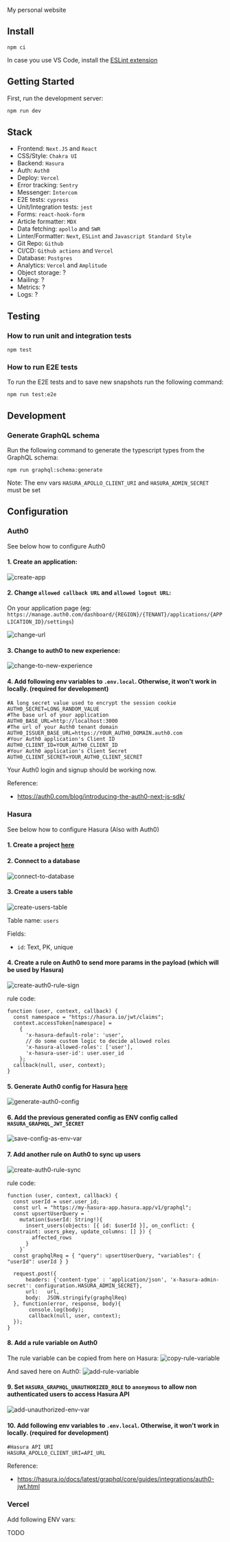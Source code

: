 My personal website

## Install

```
npm ci
```

In case you use VS Code, install the [ESLint extension](https://marketplace.visualstudio.com/items?itemName=dbaeumer.vscode-eslint)

## Getting Started

First, run the development server:

```bash
npm run dev
```

## Stack

* Frontend: `Next.JS` and `React`
* CSS/Style: `Chakra UI`
* Backend: `Hasura`
* Auth: `Auth0`
* Deploy: `Vercel`
* Error tracking: `Sentry`
* Messenger: `Intercom`
* E2E tests: `cypress`
* Unit/Integration tests: `jest`
* Forms: `react-hook-form`
* Article formatter: `MDX`
* Data fetching: `apollo` and `SWR`
* Linter/Formatter: `Next`, `ESLint` and `Javascript Standard Style`
* Git Repo: `Github`
* CI/CD: `Github actions` and `Vercel`
* Database: `Postgres`
* Analytics: `Vercel` and `Amplitude`
* Object storage: ?
* Mailing: ?
* Metrics: ?
* Logs: ?


## Testing

### How to run unit and integration tests
```
npm test
```

### How to run E2E tests

To run the E2E tests and to save new snapshots run the following command:
```
npm run test:e2e
```

## Development

### Generate GraphQL schema

Run the following command to generate the typescript types from the GraphQL schema:
```
npm run graphql:schema:generate
```

Note: The env vars `HASURA_APOLLO_CLIENT_URI` and `HASURA_ADMIN_SECRET` must be set

## Configuration

### Auth0
See below how to configure Auth0

#### 1. Create an application:
![create-app](docs/auth0/create-app.png)

#### 2. Change `allowed callback URL` and `allowed logout URL`:

On your application page 
(eg: `https://manage.auth0.com/dashboard/{REGION}/{TENANT}/applications/{APPLICATION_ID}/settings`)

![change-url](docs/auth0/change-url.png)
#### 3. Change to auth0 to new experience:

![change-to-new-experience](docs/auth0/change-to-new-experience.png)


#### 4. Add following env variables to `.env.local`. Otherwise, it won't work in locally. (required for development)
```
#A long secret value used to encrypt the session cookie
AUTH0_SECRET=LONG_RANDOM_VALUE
#The base url of your application
AUTH0_BASE_URL=http://localhost:3000
#The url of your Auth0 tenant domain
AUTH0_ISSUER_BASE_URL=https://YOUR_AUTH0_DOMAIN.auth0.com
#Your Auth0 application's Client ID
AUTH0_CLIENT_ID=YOUR_AUTH0_CLIENT_ID
#Your Auth0 application's Client Secret
AUTH0_CLIENT_SECRET=YOUR_AUTH0_CLIENT_SECRET
```

Your Auth0 login and signup should be working now.

Reference: 
* https://auth0.com/blog/introducing-the-auth0-next-js-sdk/

### Hasura
See below how to configure Hasura (Also with Auth0)
#### 1. Create a project [here](https://cloud.hasura.io/projects)

#### 2. Connect to a database
![connect-to-database](docs/hasura/connect-to-database.png)

#### 3. Create a users table
![create-users-table](docs/hasura/create-users-table.png)

Table name: `users`

Fields:
* `id`: Text, PK, unique

#### 4. Create a rule on Auth0 to send more params in the payload (which will be used by Hasura)

![create-auth0-rule-sign](docs/hasura/create-auth0-rule-sign.png)

rule code:
```
function (user, context, callback) {
  const namespace = "https://hasura.io/jwt/claims";
  context.accessToken[namespace] =
    {
      'x-hasura-default-role': 'user',
      // do some custom logic to decide allowed roles
      'x-hasura-allowed-roles': ['user'],
      'x-hasura-user-id': user.user_id
    };
  callback(null, user, context);
}
```

#### 5. Generate Auth0 config for Hasura [here](https://hasura.io/jwt-config/)

![generate-auth0-config](docs/hasura/generate-auth0-config.png)

#### 6. Add the previous generated config as ENV config called `HASURA_GRAPHQL_JWT_SECRET`

![save-config-as-env-var](docs/hasura/save-config-as-env-var.png)

#### 7. Add another rule on Auth0 to sync up users

![create-auth0-rule-sync](docs/hasura/create-auth0-rule-sync.png)

rule code:
```
function (user, context, callback) {
  const userId = user.user_id;
  const url = "https://my-hasura-app.hasura.app/v1/graphql";
  const upsertUserQuery = `
    mutation($userId: String!){
      insert_users(objects: [{ id: $userId }], on_conflict: { constraint: users_pkey, update_columns: [] }) {
        affected_rows
      }
    }`
  const graphqlReq = { "query": upsertUserQuery, "variables": { "userId": userId } }

  request.post({
      headers: {'content-type' : 'application/json', 'x-hasura-admin-secret': configuration.HASURA_ADMIN_SECRET},
      url:   url,
      body:  JSON.stringify(graphqlReq)
  }, function(error, response, body){
       console.log(body);
       callback(null, user, context);
  });
}
```
#### 8. Add a rule variable on Auth0

The rule variable can be copied from here on Hasura:
![copy-rule-variable](docs/hasura/copy-rule-variable.png)

And saved here on Auth0:
![add-rule-variable](docs/hasura/add-rule-variable.png)

#### 9. Set `HASURA_GRAPHQL_UNAUTHORIZED_ROLE` to `anonymous` to allow non authenticated users to access Hasura API
![add-unauthorized-env-var](docs/hasura/add-unauthorized-env-var.png)

#### 10. Add following env variables to `.env.local`. Otherwise, it won't work in locally. (required for development)
```
#Hasura API URI
HASURA_APOLLO_CLIENT_URI=API_URL
```

Reference:
* https://hasura.io/docs/latest/graphql/core/guides/integrations/auth0-jwt.html

### Vercel

Add following ENV vars:

TODO
